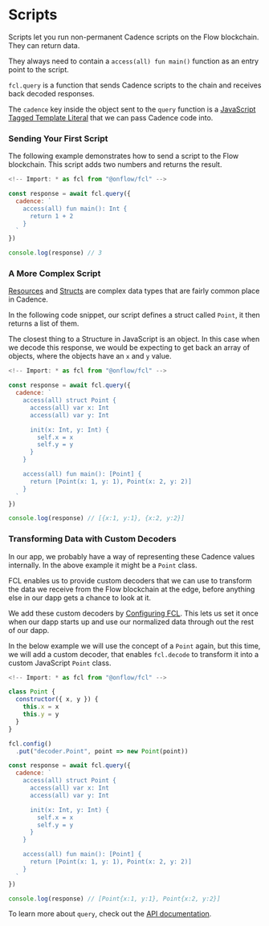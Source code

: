 # Scripts

Scripts let you run non-permanent Cadence scripts on the Flow blockchain. They can return data.

They always need to contain a `access(all) fun main()` function as an entry point to the script.

`fcl.query` is a function that sends Cadence scripts to the chain and receives back decoded responses.

The `cadence` key inside the object sent to the `query` function is a [JavaScript Tagged Template Literal](https://styled-components.com/docs/advanced#tagged-template-literals) that we can pass Cadence code into.

### Sending Your First Script

The following example demonstrates how to send a script to the Flow blockchain. This script adds two numbers and returns the result.

```javascript
<!-- Import: * as fcl from "@onflow/fcl" -->

const response = await fcl.query({
  cadence: `
    access(all) fun main(): Int {
      return 1 + 2
    }
  `
})

console.log(response) // 3
```

### A More Complex Script

[Resources](https://cadence-lang.org/docs/language/resources) and [Structs](https://cadence-lang.org/docs/language/composite-types#structures) are complex data types that are fairly common place in Cadence.

In the following code snippet, our script defines a struct called `Point`, it then returns a list of them.

The closest thing to a Structure in JavaScript is an object. In this case when we decode this response, we would be expecting to get back an array of objects, where the objects have an `x` and `y` value.

```javascript
<!-- Import: * as fcl from "@onflow/fcl" -->

const response = await fcl.query({
  cadence: `
    access(all) struct Point {
      access(all) var x: Int
      access(all) var y: Int

      init(x: Int, y: Int) {
        self.x = x
        self.y = y
      }
    }

    access(all) fun main(): [Point] {
      return [Point(x: 1, y: 1), Point(x: 2, y: 2)]
    }
  `
})

console.log(response) // [{x:1, y:1}, {x:2, y:2}]
```

### Transforming Data with Custom Decoders

In our app, we probably have a way of representing these Cadence values internally. In the above example it might be a `Point` class.

FCL enables us to provide custom decoders that we can use to transform the data we receive from the Flow blockchain at the edge, before anything else in our dapp gets a chance to look at it.

We add these custom decoders by [Configuring FCL](./configure-fcl.md).
This lets us set it once when our dapp starts up and use our normalized data through out the rest of our dapp.

In the below example we will use the concept of a `Point` again, but this time, we will add a custom decoder, that enables `fcl.decode` to transform it into a custom JavaScript `Point` class.

```javascript
<!-- Import: * as fcl from "@onflow/fcl" -->

class Point {
  constructor({ x, y }) {
    this.x = x
    this.y = y
  }
}

fcl.config()
  .put("decoder.Point", point => new Point(point))

const response = await fcl.query({
  cadence: `
    access(all) struct Point {
      access(all) var x: Int
      access(all) var y: Int

      init(x: Int, y: Int) {
        self.x = x
        self.y = y
      }
    }

    access(all) fun main(): [Point] {
      return [Point(x: 1, y: 1), Point(x: 2, y: 2)]
    }
  `
})

console.log(response) // [Point{x:1, y:1}, Point{x:2, y:2}]
```

To learn more about `query`, check out the [API documentation](./api.md#query).